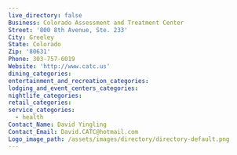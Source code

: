 ```yaml
---
live_directory: false
Business: Colorado Assessment and Treatment Center
Street: '800 8th Avenue, Ste. 233'
City: Greeley
State: Colorado
Zip: '80631'
Phone: 303-757-6019
Website: 'http://www.catc.us'
dining_categories:
entertainment_and_recreation_categories:
lodging_and_event_centers_categories:
nightlife_categories:
retail_categories:
service_categories:
  - health
Contact_Name: David Yingling
Contact_Email: David.CATC@hotmail.com
Logo_image_path: /assets/images/directory/directory-default.png
---
```


